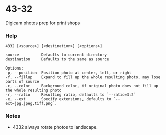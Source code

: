 # 43-32
Digicam photos prep for print shops

### Help
```
4332 [<source>] [<destination>] [<options>]

source          Defaults to current directory
destination     Defaults to the same as source

Options:
-p, --position  Position photo at center, left, or right
-f, --fillup    Expand to fill up the whole resulting photo, may lose parts of source
-c, --color     Background color, if original photo does not fill up the whole resulting photo
-r, --ratio     Resulting ratio, defaults to `--ratio=3:2`
-e, --ext       Specify extensions, defaults to `--ext=jpg,jpeg,tiff,png`.
```

### Notes

- 4332 always rotate photos to landscape.
